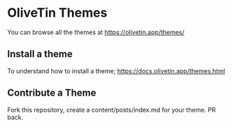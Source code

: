 # OliveTin Themes

You can browse all the themes at https://olivetin.app/themes/

## Install a theme

To understand how to install a theme; https://docs.olivetin.app/themes.html

## Contribute a Theme

Fork this repository, create a content/posts/index.md for your theme. PR back.
